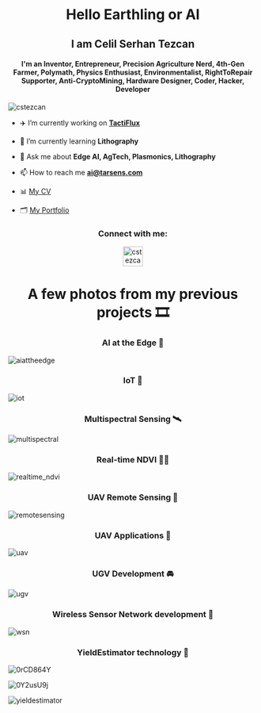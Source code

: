 
<h1 align="center">Hello Earthling or AI</h1>
<h2 align="center">I am Celil Serhan Tezcan</h2>

<h4 align="center">I'm an Inventor, Entrepreneur, Precision Agriculture Nerd, 4th-Gen Farmer, Polymath, Physics Enthusiast, Environmentalist, RightToRepair Supporter, Anti-CryptoMining, Hardware Designer, Coder, Hacker, Developer</h4>

<p align="left"> <img src="https://komarev.com/ghpvc/?username=cstezcan&label=Profile%20views&color=388e3c&style=flat" alt="cstezcan" /> </p>

- ✈️ I’m currently working on **[TactiFlux](https://www.tactiflux.com/)**

- 🔭 I’m currently learning **Lithography**

- 💬 Ask me about **Edge AI, AgTech, Plasmonics, Lithography**

- 📫 How to reach me **ai@tarsens.com**

- 📊 [My CV](https://github.com/CSTEZCAN/CSTEZCAN/files/7739632/Celil.Serhan.Tezcan_CV_lite.pdf)

- 🗂 [My Portfolio](https://github.com/CSTEZCAN/CSTEZCAN/blob/main/TARSENS_2024_EN_NEW_Detailed_SmallerSize.pdf)



<h3 align="center">Connect with me:</h3>
<p align="center">
<a href="https://linkedin.com/in/cstezcan/" target="blank"><img align="center" src="https://github.com/linkedin.png" alt="cstezcan/" height="40" width="40" /></a>
</p>



<h1 align="center">A few photos from my previous projects 🎞 </h1>

<h3 align="center">AI at the Edge 🤖 </h3>

![aiattheedge](https://user-images.githubusercontent.com/33690601/146649684-f4fc5ecf-2d87-4727-a27b-7a2e20cec5e7.jpg)


<h3 align="center">IoT 📱 </h3>

![iot](https://user-images.githubusercontent.com/33690601/146649697-2187629c-ea1d-4717-8d13-7339f9d57caf.jpg)


<h3 align="center">Multispectral Sensing 🛰 </h3>

![multispectral](https://user-images.githubusercontent.com/33690601/146649717-0afef1f2-0545-47c2-8b52-e95fb6059a27.jpg)


<h3 align="center">Real-time NDVI 👨‍🌾 </h3>

![realtime_ndvi](https://user-images.githubusercontent.com/33690601/146649742-3f1fddaf-929c-4a72-a728-a21308832ecf.jpg)


<h3 align="center">UAV Remote Sensing 👀 </h3>

![remotesensing](https://user-images.githubusercontent.com/33690601/146649754-b2a4a369-213e-48d9-990d-be54a2f3e191.jpg)


<h3 align="center">UAV Applications 🧪 </h3>

![uav](https://user-images.githubusercontent.com/33690601/146649774-ebb50538-c1b0-4c6c-8440-1efdb5fd8010.jpg)


<h3 align="center">UGV Development 🚘 </h3>

![ugv](https://user-images.githubusercontent.com/33690601/146649788-f9135669-f6be-4de6-a1b7-f4cf9c1d96fd.jpg)


<h3 align="center">Wireless Sensor Network development 📡 </h3>

![wsn](https://user-images.githubusercontent.com/33690601/146649797-5e4841c6-b864-4ad1-85a7-7d54ded5993a.jpg)


<h3 align="center">YieldEstimator technology 🐑 </h3>

![0rCD864Y](https://user-images.githubusercontent.com/33690601/146649873-031cea16-4b3f-4bf4-a50b-3e2c2399a0ee.jpg)

![0Y2usU9j](https://user-images.githubusercontent.com/33690601/146649883-356fd683-df62-44f1-ba97-f4d359bbe71c.jpg)

![yieldestimator](https://user-images.githubusercontent.com/33690601/146649805-356b826c-e4dc-4e57-a91a-603f5e2dce3d.jpg)
